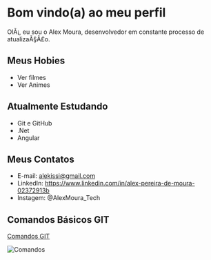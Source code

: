 # Bom vindo(a) ao meu perfil


OlÃ¡, eu sou o Alex Moura, desenvolvedor em constante processo de atualizaÃ§Ã£o.

## Meus Hobies

- Ver filmes
- Ver Animes

## Atualmente Estudando

- Git e GitHub
- .Net
- Angular

## Meus Contatos

- E-mail: alekissi@gmail.com
- LinkedIn: https://www.linkedin.com/in/alex-pereira-de-moura-02372913b
- Instagem: @AlexMoura_Tech

## Comandos Básicos GIT
[Comandos GIT](ComandosGIT.md)

![Comandos](../main/img/Comandos_git.png)






